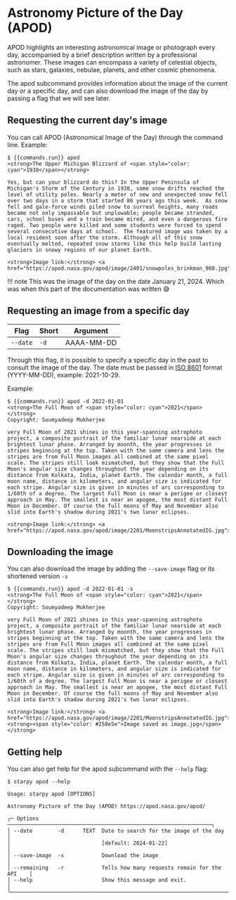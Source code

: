 # Astronomy Picture of the Day (APOD)

APOD highlights an interesting astronomical image or photograph every day, accompanied by a brief description written by a professional astronomer. These images can encompass a variety of celestial objects, such as stars, galaxies, nebulae, planets, and other cosmic phenomena.

The apod subcommand provides information about the image of the current day or a specific day, and can also download the image of the day by passing a flag that we will see later.

## Requesting the current day's image

You can call APOD (Astronomical Image of the Day) through the command line. Example:

<div class="termy">

```console
$ {{commands.run}} apod
<strong>The Upper Michigan Blizzard of <span style="color: cyan">1938</span></strong>

Yes, but can your blizzard do this? In the Upper Peninsula of Michigan's Storm of the Century in 1938, some snow drifts reached the level of utility poles. Nearly a meter of new and unexpected snow fell over two days in a storm that started 86 years ago this week.  As snow fell and gale-force winds piled snow to surreal heights, many roads became not only impassable but unplowable; people became stranded, cars, school buses and a train became mired, and even a dangerous fire raged. Two people were killed and some students were forced to spend several consecutive days at school.  The featured image was taken by a local resident soon after the storm. Although all of this snow eventually melted, repeated snow storms like this help build lasting glaciers in snowy regions of our planet Earth.

<strong>Image link:</strong> <a href="https://apod.nasa.gov/apod/image/2401/snowpoles_brinkman_960.jpg">https://apod.nasa.gov/apod/image/2401/snowpoles_brinkman_960.jpg</a>
```

</div>

!!! note
    This was the image of the day on the date January 21, 2024. Which was when this part of the documentation was written 😅

## Requesting an image from a specific day

| Flag   | Short | Argument |
|--------|-------|----------|
|`--date`|`-d`|AAAA-MM-DD| 

Through this flag, it is possible to specify a specific day in the past to consult the image of the day. The date must be passed in [ISO 8601](https://pt.abcdef.wiki/wiki/ISO_8601) format (YYYY-MM-DD), example: 2021-10-29.

Example:

<div class="termy">

```console
$ {{commands.run}} apod -d 2022-01-01
<strong>The Full Moon of <span style="color: cyan">2021</span></strong>
Copyright: Soumyadeep Mukherjee

very Full Moon of 2021 shines in this year-spanning astrophoto project, a composite portrait of the familiar lunar nearside at each brightest lunar phase. Arranged by moonth, the year progresses in stripes beginning at the top. Taken with the same camera and lens the stripes are from Full Moon images all combined at the same pixel scale. The stripes still look mismatched, but they show that the Full Moon's angular size changes throughout the year depending on its distance from Kolkata, India, planet Earth. The calendar month, a full moon name, distance in kilometers, and angular size is indicated for each stripe. Angular size is given in minutes of arc corresponding to 1/60th of a degree. The largest Full Moon is near a perigee or closest approach in May. The smallest is near an apogee, the most distant Full Moon in December. Of course the full moons of May and November also slid into Earth's shadow during 2021's two lunar eclipses.

<strong>Image link:</strong> <a href="https://apod.nasa.gov/apod/image/2201/MoonstripsAnnotatedIG.jpg">https://apod.nasa.gov/apod/image/2201/MoonstripsAnnotatedIG.jpg</a>
```

</div>

## Downloading the image

You can also download the image by adding the `--save-image` flag or its shortened version `-s`

<div class="termy">

```console
$ {{commands.run}} apod -d 2022-01-01 -s
<strong>The Full Moon of <span style="color: cyan">2021</span></strong>
Copyright: Soumyadeep Mukherjee

very Full Moon of 2021 shines in this year-spanning astrophoto project, a composite portrait of the familiar lunar nearside at each brightest lunar phase. Arranged by moonth, the year progresses in stripes beginning at the top. Taken with the same camera and lens the stripes are from Full Moon images all combined at the same pixel scale. The stripes still look mismatched, but they show that the Full Moon's angular size changes throughout the year depending on its distance from Kolkata, India, planet Earth. The calendar month, a full moon name, distance in kilometers, and angular size is indicated for each stripe. Angular size is given in minutes of arc corresponding to 1/60th of a degree. The largest Full Moon is near a perigee or closest approach in May. The smallest is near an apogee, the most distant Full Moon in December. Of course the full moons of May and November also slid into Earth's shadow during 2021's two lunar eclipses.

<strong>Image link:</strong> <a href="https://apod.nasa.gov/apod/image/2201/MoonstripsAnnotatedIG.jpg">https://apod.nasa.gov/apod/image/2201/MoonstripsAnnotatedIG.jpg</a>
<strong><span style="color: #258e5e">Image saved as image.jpg</span></strong>
```

</div>

## Getting help

You can also get help for the apod subcommand with the `--help` flag:

```{ .txt .no-copy }
$ starpy apod --help

Usage: starpy apod [OPTIONS]                                                
                                                                             
Astronomy Picture of the Day (APOD) https://apod.nasa.gov/apod/             
                                                                             
╭─ Options ─────────────────────────────────────────────────────────────────╮
│ --date        -d      TEXT  Date to search for the image of the day       │
│                             [default: 2024-01-22]                         │
│ --save-image  -s            Download the image                            │
│ --remaining   -r            Tells how many requests remain for the API    │
│ --help                      Show this message and exit.                   │
╰───────────────────────────────────────────────────────────────────────────╯
```


